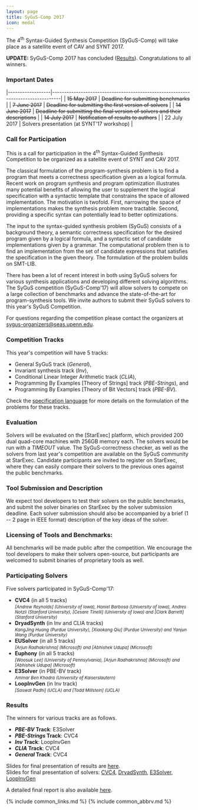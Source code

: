 ```yaml
---
layout: page
title: SyGuS-Comp 2017
icon: medal
---
```


The 4<sup>th</sup> Syntax-Guided Synthesis Competition (SyGuS-Comp)
will take place as a satellite event of CAV and SYNT 2017.

**UPDATE:**
SyGuS-Comp 2017 has concluded ([Results](#results)).
Congratulations to all winners.


### Important Dates

<div class="dates" markdown="1">

|------------------|---------------------------------------------------------------------------------|
| ~~15 May 2017~~  | ~~Deadline for submitting benchmarks~~                                          |
| ~~7 June 2017~~  | ~~Deadline for submitting the first version of solvers~~                        |
| ~~14 June 2017~~ | ~~Deadline for submitting the final version of solvers and their descriptions~~ |
| ~~14 July 2017~~ | ~~Notification of results to authors~~                                          |
| 22 July 2017     | Solvers presentation (at SYNT'17 workshop)                                      |

</div>


### Call for Participation

This is a call for participation in the 4<sup>th</sup> Syntax-Guided Synthesis Competition
to be organized as a satellite event of SYNT and CAV 2017.

The classical formulation of the program-synthesis problem is to find a program
that meets a correctness specification given as a logical formula.
Recent work on program synthesis and program optimization illustrates many
potential benefits of allowing the user to supplement the logical specification
with a syntactic template that constrains the space of allowed implementation.
The motivation is twofold.
First, narrowing the space of implementations makes the synthesis problem more tractable.
Second, providing a specific syntax can potentially lead to better optimizations.

The input to the syntax-guided synthesis problem (SyGuS) consists of a background theory,
a semantic correctness specification for the desired program given by a logical formula,
and a syntactic set of candidate implementations given by a grammar.
The computational problem then is to find an implementation from the set of candidate expressions
that satisfies the specification in the given theory.
The formulation of the problem builds on SMT-LIB.

There has been a lot of recent interest in both using SyGuS solvers for various synthesis applications
and developing different solving algorithms.
The SyGuS competition (SyGuS-Comp'17) will allow solvers to compete on a large collection of benchmarks
and advance the state-of-the-art for program-synthesis tools.
We invite authors to submit their SyGuS solvers to this year's SyGuS Competition.

For questions regarding the competition please contact the organizers at <sygus-organizers@seas.upenn.edu>.


### Competition Tracks

This year's competition will have 5 tracks:
<br>
- General SyGuS track (_General_),
- Invariant synthesis track (_Inv_),
- Conditional Linear Integer Arithmetic track (_CLIA_),
- Programming By Examples [Theory of Strings] track (_PBE-Strings_), and
- Programming By Examples [Theory of Bit Vectors] track (_PBE-BV_).

Check the [specification language](/language_1.0) for more details
on the formulation of the problems for these tracks.


### Evaluation

Solvers will be evaluated on the [StarExec] platform,
which provided 200 dual quad-core machines with 256GB memory each.
The solvers would be run with a _TIMEOUT_ value.
The SyGuS-correctness checker, as well as the solvers from last year's competition
are available on the SyGuS community at StarExec.
Candidate participants are invited to register on StarExec,
where they can easily compare their solvers to the previous ones against the public benchmarks.


### Tool Submission and Description

We expect tool developers to test their solvers on the public benchmarks,
and submit the solver binaries on StarExec by the solver submission deadline.
Each solver submission should also be accompanied by a brief (1 -- 2 page in IEEE format)
description of the key ideas of the solver.


### Licensing of Tools and Benchmarks:

All benchmarks will be made public after the competition.
We encourage the tool developers to make their solvers open-source,
but participants are welcomed to submit binaries of proprietary tools as well.


### Participating Solvers

Five solvers participated in SyGuS-Comp'17:
- **CVC4** (in all 5 tracks) <br>
  <small><em>
    [Andrew Reynolds] (University of Iowa), Haniel Barbosa (University of Iowa),
    Andres Notzli (Stanford University), [Cesare Tinelli] (University of Iowa)
    and [Clark Barrett] (Stanford University)
  </em></small>
- **DryadSynth** (in Inv and CLIA tracks) <br>
  <small><em>
    KangJing Huang (Purdue University), [Xiaokang Qiu] (Purdue University)
    and Yanjun Wang (Purdue University)
  </em></small>
- **EUSolver** (in all 5 tracks) <br>
  <small><em>
    [Arjun Radhakrishna] (Microsoft) and [Abhishek Udupa] (Microsoft)
  </em></small>
- **Euphony** (in all 5 tracks) <br>
  <small><em>
    [Woosuk Lee] (University of Pennsylvania), [Arjun Radhakrishna] (Microsoft) and [Abhishek Udupa] (Microsoft)
  </em></small>
- **E3Solver** (in PBE-BV track) <br>
  <small><em>
    Ammar Ben Khadra (University of Kaiserslautern)
  </em></small>
- **LoopInvGen** (in Inv track) <br>
  <small><em>
    [Saswat Padhi] (UCLA) and [Todd Millstein] (UCLA)
  </em></small>


### Results

The winners for various tracks are as follows.

- **_PBE-BV_ Track**: E3Solver
- **_PBE-Strings_ Track**: CVC4
- **_Inv_ Track**: LoopInvGen
- **_CLIA_ Track**: CVC4
- **_General_ Track**: CVC4

Slides for final presentation of results are [here](results-slides.pdf).
<br>
Slides for final presentation of solvers:
[CVC4](CVC4.pptx),
[DryadSynth](DryadSynth.pdf),
[E3Solver](E3Solver.pdf),
[LoopInvGen](LoopInvGen.pdf)

A detailed final report is also available [here](report.pdf).

{% include common_links.md %}
{% include common_abbrv.md %}
